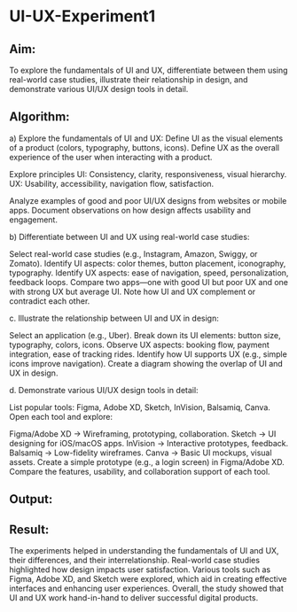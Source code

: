 # UI-UX-Experiment1

## Aim:
To explore the fundamentals of UI and UX, differentiate between them using real-world case studies, illustrate their relationship in design, and demonstrate various UI/UX design tools in detail.
## Algorithm:
a) Explore the fundamentals of UI and UX:
Define UI as the visual elements of a product (colors, typography, buttons, icons).
Define UX as the overall experience of the user when interacting with a product.

Explore principles
UI: Consistency, clarity, responsiveness, visual hierarchy.
UX: Usability, accessibility, navigation flow, satisfaction.

Analyze examples of good and poor UI/UX designs from websites or mobile apps.
Document observations on how design affects usability and engagement.

b) Differentiate between UI and UX using real-world case studies:

Select real-world case studies (e.g., Instagram, Amazon, Swiggy, or Zomato).
Identify UI aspects: color themes, button placement, iconography, typography.
Identify UX aspects: ease of navigation, speed, personalization, feedback loops.
Compare two apps—one with good UI but poor UX and one with strong UX but average UI.
Note how UI and UX complement or contradict each other.

c. Illustrate the relationship between UI and UX in design:

Select an application (e.g., Uber).
Break down its UI elements: button size, typography, colors, icons.
Observe UX aspects: booking flow, payment integration, ease of tracking rides.
Identify how UI supports UX (e.g., simple icons improve navigation).
Create a diagram showing the overlap of UI and UX in design.

d. Demonstrate various UI/UX design tools in detail:

List popular tools: Figma, Adobe XD, Sketch, InVision, Balsamiq, Canva.
Open each tool and explore:

Figma/Adobe XD → Wireframing, prototyping, collaboration.
Sketch → UI designing for iOS/macOS apps.
InVision → Interactive prototypes, feedback.
Balsamiq → Low-fidelity wireframes.
Canva → Basic UI mockups, visual assets.
Create a simple prototype (e.g., a login screen) in Figma/Adobe XD.
Compare the features, usability, and collaboration support of each tool.

## Output:

## Result:
The experiments helped in understanding the fundamentals of UI and UX, their differences, and their interrelationship. Real-world case studies highlighted how design impacts user satisfaction. Various tools such as Figma, Adobe XD, and Sketch were explored, which aid in creating effective interfaces and enhancing user experiences. Overall, the study showed that UI and UX work hand-in-hand to deliver successful digital products.
